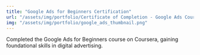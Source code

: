 ```yaml
---
title: "Google Ads for Beginners Certification"
url: "/assets/img/portfolio/Certificate of Completion - Google Ads Course.pdf"
img: "/assets/img/portfolio/google_ads_thumbnail.png"
---
```

Completed the Google Ads for Beginners course on Coursera, gaining foundational skills in digital advertising.
